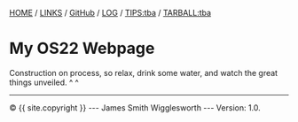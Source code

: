 ---
---
[HOME](https://github.com/jamessmith404/os222/blob/master/index.md) / [LINKS](https://jamessmith404.github.io/os222/LINKS) / [GitHub](https://github.com/jamessmith404/os222) / [LOG](https://github.com/jamessmith404/os222/blob/master/TXT/mylog.txt) / [TIPS:tba]( ) / [TARBALL:tba]( )

# My OS22 Webpage

Construction on process, so relax, drink some water, and watch the great things unveiled. ^ ^

<hr>
© {{ site.copyright }} --- James Smith Wigglesworth --- Version: 1.0.
